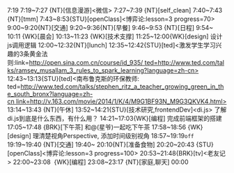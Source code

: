 
7:19
7:19~7:27 {NT}[信息漫游]<微信>
7:27~7:39 {NT}[self_clean]
7:40~7:43 {NT}[tmm]
7:43~8:53{STU}[openClass]<博弈论:lesson=3 progress=70>
9:00~9:20{NT}[交通]
9:20~9:36{NT}[早餐]
9:46~9:53 {NT}[日程]
9:54~ 10:11 {WK}[晨会]
10:13~11:23 {WK}[技术支撑]<WA>
11:25~12:00{WK}[design]<WAUP> 设计js调用逻辑
12:00~12:32{NT}[lunch]
12:35~12:42{STU}[ted]<激发学生学习兴趣的3条黄金法则:link=http://open.sina.com.cn/course/id_935/ ted=http://www.ted.com/talks/ramsey_musallam_3_rules_to_spark_learning?language=zh-cn>
12:43~13:13{STU}[ted]<南布鲁克斯的环保教师: ted=http://www.ted.com/talks/stephen_ritz_a_teacher_growing_green_in_the_south_bronx?language=zh-cn link=http://v.163.com/movie/2014/1/K/4/M9G1BF93N_M9G3QKVK4.html>
13:14~13:43 {NT}[午休]
13:52~14:21{STU}[技术研究,frontendDev]<di.js> 了解di.js到底是什么东西，有什么用？
14:21~17:03{WK}[编程]<WAUP> 完成前端框架的搭建
17:05~17:48 {BRK}[下午茶] 和@(星爷)一起吃下午茶
17:58~18:56 {WK}[design]<life-time-tracker> 理清楚视角Perspective, 添加时间级别视角
18:57~19:19`off`
19:19~19:40 {NT}[交通]
19:40~ 20:10{NT}[准备食物]
20:20~20:43 {STU}[openClass]<博弈论:lesson=3 progress=100>
20:53~21:48{BRK}[tv]<老友记>
22:00~23:08  {WK}[编程]<life-time-tracker>
23:08~23:17 {NT}[家庭,聊天]
00:00
